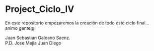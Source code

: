 # Project_Ciclo_IV
En este repositorio empezaremos la creación de todo este ciclo final... animo gente¡¡¡¡

Juan Sebastian Galeano Saenz.  
P.D. Jose Mejia
Juan Diego
